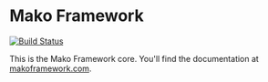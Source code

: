 # Mako Framework

[![Build Status](http://img.shields.io/travis/mako-framework/framework/master.svg?style=flat)](https://travis-ci.org/mako-framework/framework)

This is the Mako Framework core. You'll find the documentation at [makoframework.com](http://makoframework.com/).
